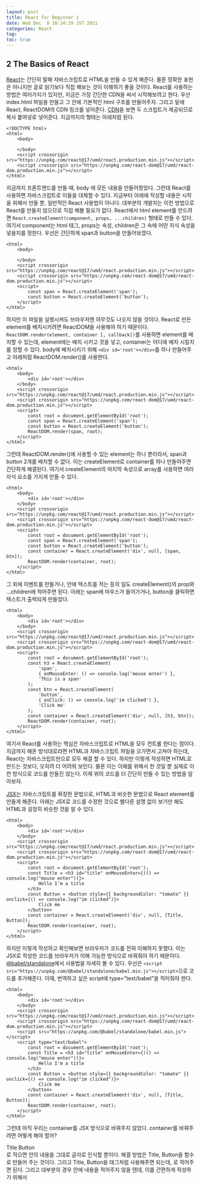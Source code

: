 ```yaml
---
layout: post
title: React for Beginner 1
date: Wed Dec  8 10:24:19 JST 2021
categories: React
tag:
toc: true
---
```


## 2 The Basics of React

[React](https://ko.reactjs.org/)는 간단히 말해 자바스크립트로 HTML을 만들 수 있게 해준다.
물론 정확한 표현은 아니지만 글로 읽기보다 직접 해보는 것이 이해하기 좋을 것이다.
React를 사용하는 방법은 여러가지가 있지만, 지금은 가장 간단한 CDN을 써서 시작해보려고 한다.
우선 index.html 파일을 만들고 그 안에 기본적인 html 구조를 만들어주자.
그리고 <body> 밑에 React, ReactDOM의 CDN 링크를 넣어준다.
[CDN](https://ko.reactjs.org/docs/cdn-links.html)을 보면 두 스크립트가 제공되므로 복사 붙여넣로 넣어준다.
지금까지의 형태는 아래처럼 된다.

```
<!DOCTYPE html>
<html>
    <body>

    </body>
    <script crossorigin src="https://unpkg.com/react@17/umd/react.production.min.js"></script>
    <script crossorigin src="https://unpkg.com/react-dom@17/umd/react-dom.production.min.js"></script>
</html>
```

지금까지 프론트엔드를 만들 때, body 에 모든 내용을 만들어줬었다.
그런데 React를 사용하면 자바스크립트로 이들을 대체할 수 있다.
지금부터 아래에 작성할 내용은 시작을 위해서 만들 뿐, 일반적인 React 사용법이 아니다.
대부분의 개발자는 이런 방법으로 React를 만들지 않으므로 직접 해볼 필요가 없다.
React에서 html element를 만드려면 `React.createElement(component, props, ...children)` 형태로 만들 수 있다.
여기서 component는 html 태그, props는 속성, children은 그 속에 어떤 자식 속성을 넣을지를 정한다.
우선은 간단하게 span과 button을 만들어보겠다.

```
<html>
    <body>

    </body>
    <script crossorigin src="https://unpkg.com/react@17/umd/react.production.min.js"></script>
    <script crossorigin src="https://unpkg.com/react-dom@17/umd/react-dom.production.min.js"></script>
    <script>
        const span = React.createElement('span');
        const button = React.createElement('button');
    </script>
</html>
```

하지만 이 파일을 실행시켜도 브라우저엔 아무것도 나오지 않을 것이다.
React로 만든 element를 배치시키려면 ReactDOM을 사용해야 하기 때문이다.
`ReactDOM.render(element, container [, callback])`를 사용하면 element를 배치할 수 있는데, element에는 배치 시키고 것을 넣고, container는 어디에 배치 시킬지를 정할 수 있다.
body에 배치시키기 위해 `<div id='root'></div>`를 하나 만들어주고 아래처럼 ReactDOM.render()를 사용한다.

```
<html>
    <body>
        <div id='root'></div>
    </body>
    <script crossorigin src="https://unpkg.com/react@17/umd/react.production.min.js"></script>
    <script crossorigin src="https://unpkg.com/react-dom@17/umd/react-dom.production.min.js"></script>
    <script>
        const root = document.getElementById('root');
        const span = React.createElement('span');
        const button = React.createElement('button');
        ReactDOM.render(span, root);
    </script>
</html>
```

그런데 ReactDOM.render()에 사용할 수 있는 element는 하나 뿐이라서, span과 button 2개를 배치할 수 없다.
이는 createElement로 container를 하나 만들어주면 간단하게 해결된다.
여기서 createElement의 마지막 속성으로 array를 사용하면 여러 자식 요소를 가지게 만들 수 있다.

```
<html>
    <body>
        <div id='root'></div>
    </body>
    <script crossorigin src="https://unpkg.com/react@17/umd/react.production.min.js"></script>
    <script crossorigin src="https://unpkg.com/react-dom@17/umd/react-dom.production.min.js"></script>
    <script>
        const root = document.getElementById('root');
        const span = React.createElement('span');
        const button = React.createElement('button');
        const container = React.createElement('div', null, [span, btn]);
        ReactDOM.render(container, root);
    </script>
</html>
```

그 외에 이벤트를 만들거나, 안에 텍스트를 적는 등의 일도 createElement()의 prop와 ...children에 적어주면 된다.
아래는 span에 마우스가 들어가거나, button을 클릭하면 텍스트가 출력되게 만들었다.

```
<html>
    <body>
        <div id='root'></div>
    </body>
    <script crossorigin src="https://unpkg.com/react@17/umd/react.production.min.js"></script>
    <script crossorigin src="https://unpkg.com/react-dom@17/umd/react-dom.production.min.js"></script>
    <script>
        const root = document.getElementById('root');
        const h3 = React.createElement(
            'span',
            { onMouseEnter: () => console.log('mouse enter') },
            'This is a span'
        );
        const btn = React.createElement(
            'button',
            { onClick: () => console.log('im clicked') },
            'Click me'
        );
        const container = React.createElement('div', null, [h3, btn]);
        ReactDOM.render(container, root);
    </script>
</html>
```

여기서 React를 사용하는 핵심은 자바스크립트로 HTML을 모두 컨트롤 한다는 점이다.
지금까지 해온 방식대로라면 HTML과 자바스크립트 파일을 오가면서 고쳐야 하는데, React는 자바스크립트만으로 모두 해결 할 수 있다.
하지만 이렇게 작성하면 HTML로 만드는 것보다, 오히려 더 어려워 보인다.
물론 이는 이해를 위해서 한 것일 뿐 실제로 이런 방식으로 코드를 만들진 않는다.
이제 위의 코드를 더 간단히 만들 수 있는 방법을 알아보자.

[JSX](https://ko.reactjs.org/docs/introducing-jsx.html)는 자바스크립트를 확장한 문법으로, HTML과 비슷한 문법으로 React element를 만들게 해준다.
아래는 JSX로 코드를 수정한 것으로 별다른 설명 없이 보기만 해도 HTML과 굉장히 비슷한 것을 알 수 있다.

```
<html>
    <body>
        <div id='root'></div>
    </body>
    <script crossorigin src="https://unpkg.com/react@17/umd/react.production.min.js"></script>
    <script crossorigin src="https://unpkg.com/react-dom@17/umd/react-dom.production.min.js"></script>
    <script>
        const root = document.getElementById('root');
        const Title = <h3 id="title" onMouseEnter={(() => console.log("mouse enter"))}>
            Hello I'm a title
        </h3>
        const Button = <button style={{ backgroundColor: "tomato" }} onclick={() => console.log("im clicked")}>
            Click me
        </button>
        const container = React.createElement('div', null, [Title, Button]);
        ReactDOM.render(container, root);
    </script>
</html>
```

하지만 이렇게 작성하고 확인해보면 브라우저가 코드를 전혀 이해하지 못했다.
이는 JSX로 작성한 코드를 브라우저가 이해 가능한 방식으로 바꿔줘야 하기 때문이다.
[@babel/standalone](https://babeljs.io/docs/en/babel-standalone)에서 사용법을 자세히 볼 수 있다.
우선은 `<script src="https://unpkg.com/@babel/standalone/babel.min.js"></script>`으로 코드를 추가해준다.
이때, 번역하고 싶은 script에 type="text/babel"을 적어줘야 한다.

```
<html>
    <body>
        <div id='root'></div>
    </body>
    <script crossorigin src="https://unpkg.com/react@17/umd/react.production.min.js"></script>
    <script crossorigin src="https://unpkg.com/react-dom@17/umd/react-dom.production.min.js"></script>
    <script src="https://unpkg.com/@babel/standalone/babel.min.js"></script>
    <script type="text/babel">
        const root = document.getElementById('root');
        const Title = <h3 id="title" onMouseEnter={(() => console.log("mouse enter"))}>
            Hello I'm a title
        </h3>
        const Button = <button style={{ backgroundColor: "tomato" }} onclick={() => console.log("im clicked")}>
            Click me
        </button>
        const container = React.createElement('div', null, [Title, Button]);
        ReactDOM.render(container, root);
    </script>
</html>
```

그런데 아직 우리는 container를 JSX 방식으로 바꿔주지 않았다.
container를 바꿔주려면 어떻게 해야 할까?

<div>Title Button</div>로 적으면 안의 내용을 그대로 글자로 인식할 뿐이다.
해결 방법은 Title, Button을 함수로 만들어 주는 것이다.
그리고 Title, Button을 태그처럼 사용해주면 되는데, <Title>이 아니라 <Title />로 적어주면 된다.

```
<html>
    <body>
        <div id='root'></div>
    </body>
    <script crossorigin src="https://unpkg.com/react@17/umd/react.production.min.js"></script>
    <script crossorigin src="https://unpkg.com/react-dom@17/umd/react-dom.production.min.js"></script>
    <script src="https://unpkg.com/@babel/standalone/babel.min.js"></script>
    <script type="text/babel">
        const root = document.getElementById('root');
        const Title = () => (
            <h3 id="title" onMouseEnter={(() => console.log("mouse enter"))}>
                Hello I'm a title
            </h3>
        );
        const Button = () => (
            <button style={{ backgroundColor: "tomato" }} onclick={() => console.log("im clicked")}>
                Click me
            </button>
        );
        const Container = () => (
            <div>
                <Title />
                <Button />
            </div>
        );
        ReactDOM.render(Container, root);
    </script>
</html>
```

주의해야할 점은 제일 앞 글자를 대문자로 써야 한다.
만약 소문자로 적어주면 <button> HTML 태그로 이해한다.
그러므로 앞 글자를 대문자로 써서 <Button />으로 적어야 제대로 이해하게 된다.

여기서 /를 사용하는 의미는 안에 아무런 내용도 적지 않는다는 뜻이다.
예를 들어서 <h1> 태그에 내용을 적어줄 때, <h1>Hello World</h1>으로 적어준다.
그런데 아무런 내용도 포함하지 않는다면, <h1></h1>으로 적게 된다.
마찬가지로 <Title>이란 React에서 만들었다면, 안에 내용을 적어줘야 하는 경우도 있을 것이다.
이 경우에는 <Title>Hello World</Title>로 적어주면 된다.
그리고 대부분의 경우 안에 내용을 적어주지 않을 텐데, 이를 간편하게 작성하기 위해서 <Title />로 적기로 문법으로 정해놓았다.

이렇게 React를 사용하면 HTML을 쪼개서 만든 다음 원하는 곳에서 합쳐서 사용할 수 있다.
이는 굉장한 장점으로 반복되는 코드를 함수로 만들어서 사용하는 것처럼, 반복되는 HTML을 하나의 덩어리로 만들어서 쓸 수 있게 된다.
그래서 하나를 수정하면 전체를 수정한 것과 동일한 효과를 얻을 수 있다.

## 참고 사이트

[React](https://ko.reactjs.org/)
[ReactDom](https://ko.reactjs.org/docs/react-dom.html)
[React 자습서](https://ko.reactjs.org/tutorial/tutorial.html)
[Tania Rascia의 React 개요](https://www.taniarascia.com/getting-started-with-react/)
[NomadCoders](https://nomadcoders.co/)

